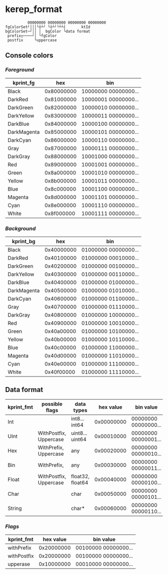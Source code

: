 # kerep_format

```
          00000000 00000000 00000000 00000000
fgColorSet┘│││└┼┴┘ └┼┴┘└┴┴┤       ktId
bgColorSet─┘││ │  bgColor └data format
 prefix┬────┘│ └fgColor
 postfix     └uppercase

```

## Console colors
### *Foreground*

| kprint_fg | hex | bin |
|-----------|-----|-----|
| Black       | 0x80000000 | 10000000 00000000... |
| DarkRed     | 0x81000000 | 10000001 00000000... |
| DarkGreen   | 0x82000000 | 10000010 00000000... |
| DarkYellow  | 0x83000000 | 10000011 00000000... |
| DarkBlue    | 0x84000000 | 10000100 00000000... |
| DarkMagenta | 0x85000000 | 10000101 00000000... |
| DarkCyan    | 0x86000000 | 10000110 00000000... |
| Gray        | 0x87000000 | 10000111 00000000... |
| DarkGray    | 0x88000000 | 10001000 00000000... |
| Red         | 0x89000000 | 10001001 00000000... |
| Green       | 0x8a000000 | 10001010 00000000... |
| Yellow      | 0x8b000000 | 10001011 00000000... |
| Blue        | 0x8c000000 | 10001100 00000000... |
| Magenta     | 0x8d000000 | 10001101 00000000... |
| Cyan        | 0x8e000000 | 10001110 00000000... |
| White       | 0x8f000000 | 10001111 00000000... |

### *Background*
| kprint_bg | hex | bin |
|-----------|-----|-----|
| Black       | 0x40000000 | 01000000 00000000... |
| DarkRed     | 0x40100000 | 01000000 00010000... |
| DarkGreen   | 0x40200000 | 01000000 00100000... |
| DarkYellow  | 0x40300000 | 01000000 00110000... |
| DarkBlue    | 0x40400000 | 01000000 01000000... |
| DarkMagenta | 0x40500000 | 01000000 01010000... |
| DarkCyan    | 0x40600000 | 01000000 01100000... |
| Gray        | 0x40700000 | 01000000 01110000... |
| DarkGray    | 0x40800000 | 01000000 10000000... |
| Red         | 0x40900000 | 01000000 10010000... |
| Green       | 0x40a00000 | 01000000 10100000... |
| Yellow      | 0x40b00000 | 01000000 10110000... |
| Blue        | 0x40c00000 | 01000000 11000000... |
| Magenta     | 0x40d00000 | 01000000 11010000... |
| Cyan        | 0x40e00000 | 01000000 11100000... |
| White       | 0x40f00000 | 01000000 11110000... |


## Data format

| kprint_fmt | possible flags | data types | hex value | bin value |
|------------|----------------|------------|-----------|-----------|
| Int    |                        | int8... int64    | 0x00000000 | 00000000 00000000... |
| UInt   | WithPostfix, Uppercase | uint8... uint64  | 0x00010000 | 00000000 00000001... |
| Hex    | WithPrefix, Uppercase  | any              | 0x00020000 | 00000000 00000010... |
| Bin    | WithPrefix,            | any              | 0x00030000 | 00000000 00000011... |
| Float  | WithPostfix, Uppercase | float32, float64 | 0x00040000 | 00000000 00000100... |
| Char   |                        | char             | 0x00050000 | 00000000 00000101... |
| String |                        | char*            | 0x00060000 | 00000000 00000110... |

### *Flags*
| kprint_fmt  | hex value  | bin value |
|-------------|------------|-----------|
| withPrefix  | 0x20000000 | 00100000 00000000... |
| withPostfix | 0x20000000 | 00100000 00000000... |
| upperase    | 0x10000000 | 00010000 00000000... |